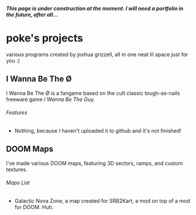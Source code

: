 <i><b>This page is under construction at the moment. I will need a portfolio in the future, after all...</b></i>

# poke's projects
various programs created by joshua grizzell, all in one neat lil space just for you :)

## I Wanna Be The Ø
I Wanna Be The Ø is a fangame based on the cult classic tough-as-nails freeware game <i>I Wanna Be The Guy.</i>
###### Features
- Nothing, because I haven't uploaded it to github and it's not finished!

## DOOM Maps
I've made various DOOM maps, featuring 3D sectors, ramps, and custom textures.
###### Maps List
- Galactic Nova Zone, a map created for SRB2Kart, a mod on top of a mod for DOOM. Huh.
